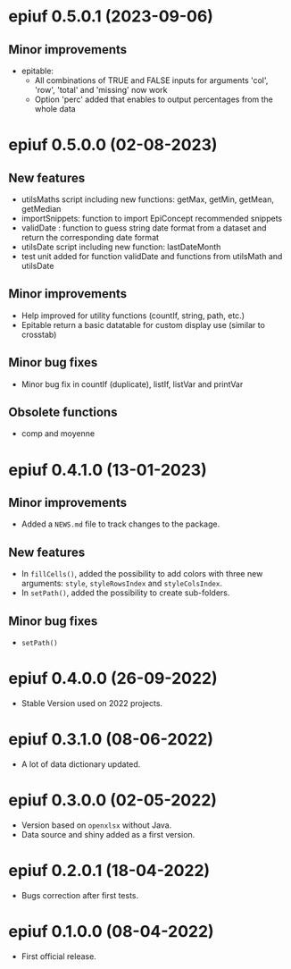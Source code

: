 # epiuf 0.5.0.1 (2023-09-06)

## Minor improvements

-   epitable:
    -   All combinations of TRUE and FALSE inputs for arguments 'col', 'row', 'total' and 'missing' now work
    -   Option 'perc' added that enables to output percentages from the whole data


# epiuf 0.5.0.0 (02-08-2023)

## New features

-   utilsMaths script including new functions: getMax, getMin, getMean, getMedian
-   importSnippets: function to import EpiConcept recommended snippets
-   validDate : function to guess string date format from a dataset and return the corresponding date format
-   utilsDate script including new function: lastDateMonth
-   test unit added for function validDate and functions from utilsMath and utilsDate

## Minor improvements

-   Help improved for utility functions (countIf, string, path, etc.)
-   Epitable return a basic datatable for custom display use (similar to crosstab)

## Minor bug fixes

-   Minor bug fix in countIf (duplicate), listIf, listVar and printVar

## Obsolete functions

-   comp and moyenne

# epiuf 0.4.1.0 (13-01-2023)

## Minor improvements

-   Added a `NEWS.md` file to track changes to the package.

## New features

-   In `fillCells()`, added the possibility to add colors with three new arguments: `style`, `styleRowsIndex` and `styleColsIndex`.
-   In `setPath()`, added the possibility to create sub-folders.

## Minor bug fixes

-   `setPath()`

# epiuf 0.4.0.0 (26-09-2022)

-   Stable Version used on 2022 projects.

# epiuf 0.3.1.0 (08-06-2022)

-   A lot of data dictionary updated.

# epiuf 0.3.0.0 (02-05-2022)

-   Version based on `openxlsx` without Java.
-   Data source and shiny added as a first version.

# epiuf 0.2.0.1 (18-04-2022)

-   Bugs correction after first tests.

# epiuf 0.1.0.0 (08-04-2022)

-   First official release.
